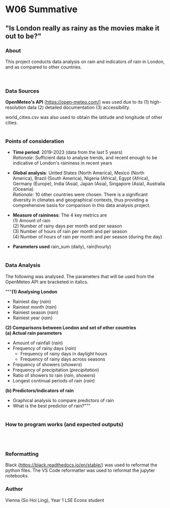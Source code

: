 # W06 Summative
## "Is London really as rainy as the movies make it out to be?"

### About  
This project conducts data analysis on rain and indicators of rain in London, and as compared to other countries.  
<br><br>

### Data Sources  
**OpenMeteo's API** [https://open-meteo.com/] was used due to its (1) high-resolution data (2) detailed documentation (3) accessibility.  

world_cities.csv was also used to obtain the latitude and longitude of other cities. 
<br><br>

### Points of consideration
* **Time period**: 2019-2023 (data from the last 5 years)  
*Rationale*: Sufficient data to analyse trends, and recent enough to be indicative of London's raininess in recent years 

* **Global analysis**: 
United States (North America), Mexico (North America), Brazil (South America), Nigeria (Africa), Egypt (Africa), Germany (Europe), India (Asia), Japan (Asia), Singapore (Asia), Australia (Oceania)  
*Rationale*: 10 other countries were chosen. There is a significant diversity in climates and geographical contexts, thus providing a comprehensive basis for comparison in this data analysis project. 

* **Measure of raininess**:
The 4 key metrics are  
(1) Amount of rain  
(2) Number of rainy days per month and per season  
(3) Number of hours of rain per month and per season  
(4) Number of hours of rain per month and per season (during the day)

* **Parameters used**
rain_sum (daily), rain(hourly)
<br><br>

### Data Analysis  
The following was analysed. The parameters that will be used from the OpenMeteo API are bracketed in italics. 

"""**(1) Analysing London**  
* Rainiest day (*rain*)
* Rainiest month (*rain*)
* Rainiest season (*rain*)
* Rainiest year (*rain*)

**(2) Comparisons between London and set of other countries**   
**(a) Actual rain parameters**
* Amount of rainfall (*rain*)
* Frequency of rainy days (*rain*)
    * Frequency of rainy days in daylight hours
    * Frequency of rainy days across seasons
* Frequency of showers (*showers*)
* Frequency of precipitation (*precipitation*)
* Ratio of showers to rain (*rain*, *showers*)
* Longest continual periods of rain (*rain*)

**(b) Predictors/indicators of rain**
* Graphical analysis to compare predictors of rain
* What is the best predictor of rain?"""
<br><br>

### How to program works (and expected outputs)
<br><br>

### Reformatting
Black (https://black.readthedocs.io/en/stable/) was used to reformat the python files.
The VS Code reformatter was used to reformat the jupyter notebooks.

### Author  
Vienna (So Hoi Ling), Year 1 LSE Econs student